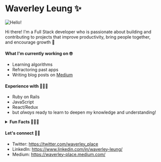 # Waverley Leung ✨
![Hello!](https://media.giphy.com/media/S9E2cK3AHJ0wTjgL6J/giphy.gif)


Hi there! I'm a Full Stack developer who is passionate about building and contributing to projects that improve productivity, bring people together, and encourage growth 🌱

#### What I'm currently working on 🤓 
* Learning algorithms
* Refractoring past apps
* Writing blog posts on [Medium](https://waverley-place.medium.com/)

#### Experience with 👩🏻‍💻
* Ruby on Rails
* JavaScript
* React/Redux
* but *always* ready to learn to deepen my knowledge and understanding!

<details>
  <summary> <b> Fun Facts </b> 🧙🏻‍♀️ </summary>
  When away from my computer I'm a part-time wizard who likes to
  
  * dance to my heart's content
  * eat something yummy
  * watch YouTube 
  * ...possibly all three at the same time?
  
  ![Waverley's github stats](https://github-readme-stats.vercel.app/api?username=wlcreate&show_icons=true&hide=stars,issues&bg_color=30,7F7FD5,86A8E7,91EAE4&title_color=f4cd7c)
  </details>
    
#### Let's connect 👋🏼
* Twitter: https://twitter.com/waverley_place
* LinkedIn: https://www.linkedin.com/in/waverley-leung/
* Medium: https://waverley-place.medium.com/

<!--
**wlcreate/wlcreate** is a ✨ _special_ ✨ repository because its `README.md` (this file) appears on your GitHub profile.

Here are some ideas to get you started:

- 🔭 I’m currently working on ...
- 🌱 I’m currently learning ...
- 👯 I’m looking to collaborate on ...
- 🤔 I’m looking for help with ...
- 💬 Ask me about ...
- 📫 How to reach me: ...
- 😄 Pronouns: ...
- ⚡ Fun fact: ...
-->
